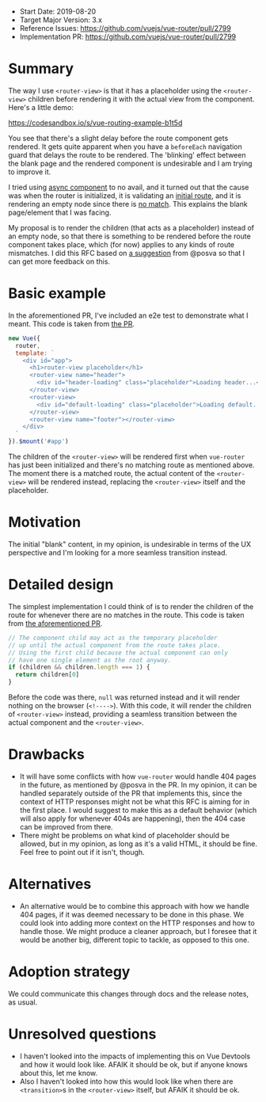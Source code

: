 - Start Date: 2019-08-20
- Target Major Version: 3.x
- Reference Issues: https://github.com/vuejs/vue-router/pull/2799
- Implementation PR: https://github.com/vuejs/vue-router/pull/2799

# Summary

The way I use `<router-view>` is that it has a placeholder using the `<router-view>` children before
rendering it with the actual view from the component. Here's a little demo:

https://codesandbox.io/s/vue-routing-example-b1t5d

You see that there's a slight delay before the route component gets rendered. It gets quite apparent when you have a `beforeEach` navigation guard that delays the route to be rendered. The 'blinking' effect
between the blank page and the rendered component is undesirable and I am trying to improve it.

I tried using [async component](https://vuejs.org/v2/guide/components-dynamic-async.html#Async-Components) to no avail, and it turned out that the cause was when the router is initialized, it is validating an [initial route](https://github.com/vuejs/vue-router/blob/v3.0.6/src/util/route.js#L52), and it is rendering an empty node since there is [no match](https://github.com/vuejs/vue-router/blob/v3.0.6/src/components/view.js#L51). This explains the blank page/element that I was facing.

My proposal is to render the children (that acts as a placeholder) instead of an empty node, so that there is something to be rendered before the route component takes place, which (for now) applies to any kinds of route mismatches. I did this RFC based on [a suggestion](https://github.com/vuejs/vue-router/pull/2799#issuecomment-519885182) from @posva so that I can get more feedback on this.

# Basic example

In the aforementioned PR, I've included an e2e test to demonstrate what I meant. This code is taken from [the PR](https://github.com/briwa/vue-router/blob/render-children-initial/examples/placeholder/app.js#L31).

```javascript
new Vue({
  router,
  template: `
    <div id="app">
      <h1>router-view placeholder</h1>
      <router-view name="header">
        <div id="header-loading" class="placeholder">Loading header...</div>
      </router-view>
      <router-view>
        <div id="default-loading" class="placeholder">Loading default...</div>
      </router-view>
      <router-view name="footer"></router-view>
    </div>
  `
}).$mount('#app')
```

The children of the `<router-view>` will be rendered first when `vue-router` has just been initialized and there's no matching route as mentioned above. The moment there is a matched route, the actual content of the `<router-view>` will be rendered instead, replacing the `<router-view>` itself and the placeholder.

# Motivation

The initial "blank" content, in my opinion, is undesirable in terms of the UX perspective and I'm looking for a more seamless transition instead.

# Detailed design

The simplest implementation I could think of is to render the children of the route for whenever there are no matches in the route. This code is taken from [the aforementioned PR](https://github.com/briwa/vue-router/blob/render-children-initial/src/components/view.js#L52).

```javascript
// The component child may act as the temporary placeholder
// up until the actual component from the route takes place.
// Using the first child because the actual component can only
// have one single element as the root anyway.
if (children && children.length === 1) {
  return children[0]
}
```

Before the code was there, `null` was returned instead and it will render nothing on the browser (`<!---->`). With this code, it will render the children of `<router-view>` instead, providing a seamless transition between the actual component and the `<router-view>`.

# Drawbacks

- It will have some conflicts with how `vue-router` would handle 404 pages in the future, as mentioned by @posva in the PR. In my opinion, it can be handled separately outside of the PR that implements this,
since the context of HTTP responses might not be what this RFC is aiming for in the first place. I would suggest to make this as a default behavior (which will also apply for whenever 404s are happening), then the 404 case can be improved from there.
- There might be problems on what kind of placeholder should be allowed, but in my opinion, as long as it's a valid HTML, it should be fine. Feel free to point out if it isn't, though.

# Alternatives

- An alternative would be to combine this approach with how we handle 404 pages, if it was deemed necessary to be done in this phase. We could look into adding more context on the HTTP responses and how to handle those. We might produce a cleaner approach, but I foresee that it would be another big, different topic to tackle,
as opposed to this one.

# Adoption strategy

We could communicate this changes through docs and the release notes, as usual.

# Unresolved questions

- I haven't looked into the impacts of implementing this on Vue Devtools and how it would look like. AFAIK it should be ok, but if anyone knows about this, let me know.
- Also I haven't looked into how this would look like when there are `<transition>`s in the `<router-view>` itself, but AFAIK it should be ok.
